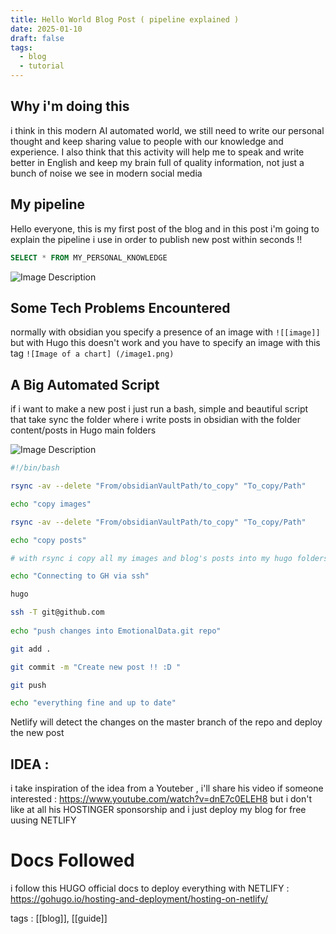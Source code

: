 ```yaml
---
title: Hello World Blog Post ( pipeline explained )
date: 2025-01-10
draft: false
tags:
  - blog
  - tutorial
---
```


## Why i'm doing this

i think in this modern AI automated world, we still need to write our personal thought and keep sharing value to people with our knowledge and experience.
I also think that this activity will help me to speak and write better in English and keep my brain full of quality information, not just a bunch of noise we see in modern social media 

## My pipeline

Hello everyone, this is my first post of the blog and in this post i'm going to explain the pipeline i use in order to publish new post within seconds !!

```SQL
SELECT * FROM MY_PERSONAL_KNOWLEDGE
```


![Image Description](/image1.png)
## Some Tech Problems Encountered 

normally with obsidian you specify a presence of an image with   `![[image]]` but with Hugo this doesn't work and you have to specify an image with this tag `![Image of a chart] (/image1.png)`

## A Big Automated Script

if i want to make a new post i just run a bash, simple and beautiful script that take sync the folder where i write posts in obsidian with the folder content/posts in Hugo main folders


![Image Description](/image2.png)

```bash
#!/bin/bash

rsync -av --delete "From/obsidianVaultPath/to_copy" "To_copy/Path"

echo "copy images"

rsync -av --delete "From/obsidianVaultPath/to_copy" "To_copy/Path"

echo "copy posts"

# with rsync i copy all my images and blog's posts into my hugo folders

echo "Connecting to GH via ssh"

hugo

ssh -T git@github.com
  
echo "push changes into EmotionalData.git repo"

git add .

git commit -m "Create new post !! :D "

git push

echo "everything fine and up to date"
```

Netlify will detect the changes on the master branch of the repo and deploy the new post

## IDEA : 

i take inspiration of the idea from a Youteber , i'll share his video if someone interested :
https://www.youtube.com/watch?v=dnE7c0ELEH8 but i don't like at all his HOSTINGER sponsorship and i just deploy my blog for free uusing NETLIFY

# Docs Followed

i follow this HUGO official docs to deploy everything with NETLIFY :
https://gohugo.io/hosting-and-deployment/hosting-on-netlify/

tags : [[blog]], [[guide]]
